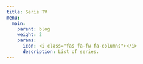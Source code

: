```yaml
---
title: Serie TV
menu:
  main:
    parent: blog
    weight: 2
    params:
      icon: <i class="fas fa-fw fa-columns"></i>
      description: List of series.
---
```

